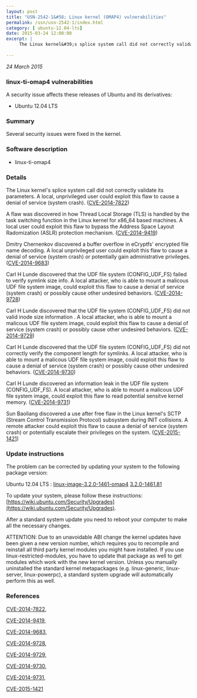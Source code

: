 ```yaml
---
layout: post
title: "USN-2542-1&#58; Linux kernel (OMAP4) vulnerabilities"
permalink: /usn/usn-2542-1/index.html
category: [ ubuntu-12.04-lts]
date: 2015-03-24 12:00:00
excerpt: |
     The Linux kernel&#39;s splice system call did not correctly validate its parameters. A local, unprivileged user could exploit this flaw to cause a denial of service (system crash). ([CVE-2014-7822](http://people.ubuntu.com/~ubuntu-security/cve/CVE-2014-7822))
    
--- 
```

 
 

*24 March 2015*

### linux-ti-omap4 vulnerabilities

A security issue affects these releases of Ubuntu and its derivatives:

* Ubuntu 12.04 LTS

### Summary

Several security issues were fixed in the kernel. 

### Software description

* linux-ti-omap4 

### Details

 The Linux kernel&#39;s splice system call did not correctly validate its parameters. A local, unprivileged user could exploit this flaw to cause a denial of service (system crash). ([CVE-2014-7822](http://people.ubuntu.com/~ubuntu-security/cve/CVE-2014-7822))

A flaw was discovered in how Thread Local Storage (TLS) is handled by the task switching function in the Linux kernel for x86_64 based machines. A local user could exploit this flaw to bypass the Address Space Layout Radomization (ASLR) protection mechanism. ([CVE-2014-9419](http://people.ubuntu.com/~ubuntu-security/cve/CVE-2014-9419))

Dmitry Chernenkov discovered a buffer overflow in eCryptfs&#39; encrypted file name decoding. A local unprivileged user could exploit this flaw to cause a denial of service (system crash) or potentially gain administrative privileges. ([CVE-2014-9683](http://people.ubuntu.com/~ubuntu-security/cve/CVE-2014-9683))

Carl H Lunde discovered that the UDF file system (CONFIG_UDF_FS) failed to verify symlink size info. A local attacker, who is able to mount a malicous UDF file system image, could exploit this flaw to cause a denial of service (system crash) or possibly cause other undesired behaviors. ([CVE-2014-9728](http://people.ubuntu.com/~ubuntu-security/cve/CVE-2014-9728))

Carl H Lunde discovered that the UDF file system (CONFIG_UDF_FS) did not valid inode size information . A local attacker, who is able to mount a malicous UDF file system image, could exploit this flaw to cause a denial of service (system crash) or possibly cause other undesired behaviors. ([CVE-2014-9729](http://people.ubuntu.com/~ubuntu-security/cve/CVE-2014-9729))

Carl H Lunde discovered that the UDF file system (CONFIG_UDF_FS) did not correctly verify the component length for symlinks. A local attacker, who is able to mount a malicous UDF file system image, could exploit this flaw to cause a denial of service (system crash) or possibly cause other undesired behaviors. ([CVE-2014-9730](http://people.ubuntu.com/~ubuntu-security/cve/CVE-2014-9730))

Carl H Lunde discovered an information leak in the UDF file system (CONFIG_UDF_FS). A local attacker, who is able to mount a malicous UDF file system image, could exploit this flaw to read potential sensitve kernel memory. ([CVE-2014-9731](http://people.ubuntu.com/~ubuntu-security/cve/CVE-2014-9731))

Sun Baoliang discovered a use after free flaw in the Linux kernel&#39;s SCTP (Stream Control Transmission Protocol) subsystem during INIT collisions. A remote attacker could exploit this flaw to cause a denial of service (system crash) or potentially escalate their privileges on the system. ([CVE-2015-1421](http://people.ubuntu.com/~ubuntu-security/cve/CVE-2015-1421)) 

### Update instructions

The problem can be corrected by updating your system to the following package version:

Ubuntu 12.04 LTS
 : [linux-image-3.2.0-1461-omap4](https://launchpad.net/ubuntu/+source/linux-ti-omap4) <span> [3.2.0-1461.81](https://launchpad.net/ubuntu/+source/linux-ti-omap4/3.2.0-1461.81) </span> 

To update your system, please follow these instructions: [https://wiki.ubuntu.com/Security/Upgrades](https://wiki.ubuntu.com/Security/Upgrades).

After a standard system update you need to reboot your computer to make all the necessary changes.

ATTENTION: Due to an unavoidable ABI change the kernel updates have been given a new version number, which requires you to recompile and reinstall all third party kernel modules you might have installed. If you use linux-restricted-modules, you have to update that package as well to get modules which work with the new kernel version. Unless you manually uninstalled the standard kernel metapackages (e.g. linux-generic, linux-server, linux-powerpc), a standard system upgrade will automatically perform this as well. 

### References

 
 [CVE-2014-7822](http://people.ubuntu.com/~ubuntu-security/cve/CVE-2014-7822), 

 [CVE-2014-9419](http://people.ubuntu.com/~ubuntu-security/cve/CVE-2014-9419), 

 [CVE-2014-9683](http://people.ubuntu.com/~ubuntu-security/cve/CVE-2014-9683), 

 [CVE-2014-9728](http://people.ubuntu.com/~ubuntu-security/cve/CVE-2014-9728), 

 [CVE-2014-9729](http://people.ubuntu.com/~ubuntu-security/cve/CVE-2014-9729), 

 [CVE-2014-9730](http://people.ubuntu.com/~ubuntu-security/cve/CVE-2014-9730), 

 [CVE-2014-9731](http://people.ubuntu.com/~ubuntu-security/cve/CVE-2014-9731), 

 [CVE-2015-1421](http://people.ubuntu.com/~ubuntu-security/cve/CVE-2015-1421)
 

